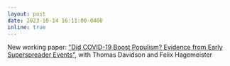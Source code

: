 ```yaml
---
layout: post
date: 2023-10-14 16:11:00-0400
inline: true
---
```


New working paper: ["Did COVID-19 Boost Populism? Evidence from Early Superspreader Events"](https://osf.io/7xqkz), with Thomas Davidson and Felix Hagemeister
